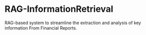 # RAG-InformationRetrieval
RAG-based system to streamline the extraction and analysis of key information From Financial Reports.

